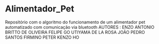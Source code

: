 # Alimentador_Pet
Repositório com o algoritmo do funcionamento de um alimentador pet automatizado com comunicação via bluetooth 
AUTORES :
ENZO ANTONIO BRITTO DE OLIVEIRA
FELIPE GO UTIYAMA DE LA ROSA
JOÃO PEDRO SANTOS FIRMINO
PETER KENZO HO
